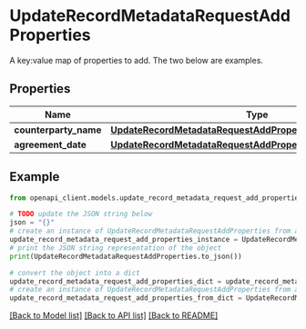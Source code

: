 # UpdateRecordMetadataRequestAddProperties

A key:value map of properties to add. The two below are examples.

## Properties

Name | Type | Description | Notes
------------ | ------------- | ------------- | -------------
**counterparty_name** | [**UpdateRecordMetadataRequestAddPropertiesCounterpartyName**](UpdateRecordMetadataRequestAddPropertiesCounterpartyName.md) |  | [optional] 
**agreement_date** | [**UpdateRecordMetadataRequestAddPropertiesAgreementDate**](UpdateRecordMetadataRequestAddPropertiesAgreementDate.md) |  | [optional] 

## Example

```python
from openapi_client.models.update_record_metadata_request_add_properties import UpdateRecordMetadataRequestAddProperties

# TODO update the JSON string below
json = "{}"
# create an instance of UpdateRecordMetadataRequestAddProperties from a JSON string
update_record_metadata_request_add_properties_instance = UpdateRecordMetadataRequestAddProperties.from_json(json)
# print the JSON string representation of the object
print(UpdateRecordMetadataRequestAddProperties.to_json())

# convert the object into a dict
update_record_metadata_request_add_properties_dict = update_record_metadata_request_add_properties_instance.to_dict()
# create an instance of UpdateRecordMetadataRequestAddProperties from a dict
update_record_metadata_request_add_properties_from_dict = UpdateRecordMetadataRequestAddProperties.from_dict(update_record_metadata_request_add_properties_dict)
```
[[Back to Model list]](../README.md#documentation-for-models) [[Back to API list]](../README.md#documentation-for-api-endpoints) [[Back to README]](../README.md)


